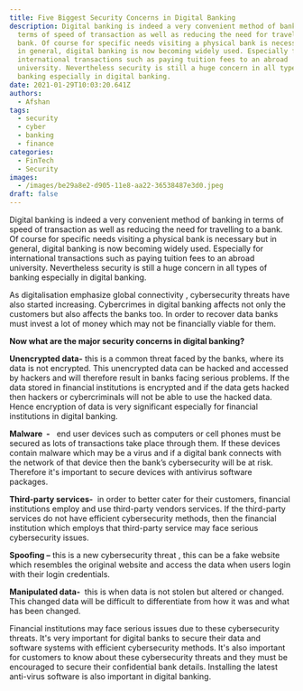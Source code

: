 ```yaml
---
title: Five Biggest Security Concerns in Digital Banking
description: Digital banking is indeed a very convenient method of banking in
  terms of speed of transaction as well as reducing the need for travelling to a
  bank. Of course for specific needs visiting a physical bank is necessary but
  in general, digital banking is now becoming widely used. Especially for
  international transactions such as paying tuition fees to an abroad
  university. Nevertheless security is still a huge concern in all types of
  banking especially in digital banking.
date: 2021-01-29T10:03:20.641Z
authors:
  - Afshan
tags:
  - security
  - cyber
  - banking
  - finance
categories:
  - FinTech
  - Security
images:
  - /images/be29a8e2-d905-11e8-aa22-36538487e3d0.jpeg
draft: false
---
```

Digital banking is indeed a very convenient method of banking in terms of speed of transaction as well as reducing the need for travelling to a bank. Of course for specific needs visiting a physical bank is necessary but in general, digital banking is now becoming widely used. Especially for international transactions such as paying tuition fees to an abroad university. Nevertheless security is still a huge concern in all types of banking especially in digital banking. 

As digitalisation emphasize global connectivity , cybersecurity threats have also started increasing. Cybercrimes in digital banking affects not only the customers but also affects the banks too. In order to recover data banks must invest a lot of money which may not be financially viable for them.

**Now what are the major security concerns in digital banking?**

**Unencrypted data-** this is a common threat faced by the banks, where its data is not encrypted. This unencrypted data can be hacked and accessed by hackers and will therefore result in banks facing serious problems. If the data stored in financial institutions is encrypted and if the data gets hacked then hackers or cybercriminals will not be able to use the hacked data. Hence encryption of data is very significant especially for financial institutions in digital banking.

**Malware  -**   end user devices such as computers or cell phones must be secured as lots of transactions take place through them. If these devices contain malware which may be a virus and if a digital bank connects with the network of that device then the bank’s cybersecurity will be at risk. Therefore it's important to secure devices with antivirus software packages.  

**Third-party services-**  in order to better cater for their customers, financial institutions employ and use third-party vendors services. If the third-party services do not have efficient cybersecurity methods, then the financial institution which employs that third-party service may face serious cybersecurity issues. 

**Spoofing –** this is a new cybersecurity threat , this can be a fake website which resembles the original website and access the data when users login with their login credentials. 

**Manipulated data-**  this is when data is not stolen but altered or changed. This changed data will be difficult to differentiate from how it was and what has been changed. 

Financial institutions may face serious issues due to these cybersecurity threats. It's very important for digital banks to secure their data and software systems with efficient cybersecurity methods. It's also important for customers to know about these cybersecurity threats and they must be encouraged to secure their confidential bank details. Installing the latest anti-virus software is also important in digital banking.